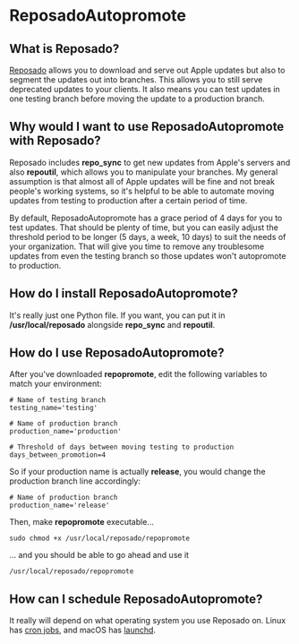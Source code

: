 # ReposadoAutopromote

## What is Reposado?
[Reposado](https://github.com/wdas/reposado) allows you to download and serve out Apple updates but also to segment the updates out into branches. This allows you to still serve deprecated updates to your clients. It also means you can test updates in one testing branch before moving the update to a production branch.

## Why would I want to use ReposadoAutopromote with Reposado?
Reposado includes **repo_sync** to get new updates from Apple's servers and also **repoutil**, which allows you to manipulate your branches. My general assumption is that almost all of Apple updates will be fine and not break people's working systems, so it's helpful to be able to automate moving updates from testing to production after a certain period of time.

By default, ReposadoAutopromote has a grace period of 4 days for you to test updates. That should be plenty of time, but you can easily adjust the threshold period to be longer (5 days, a week, 10 days) to suit the needs of your organization. That will give you time to remove any troublesome updates from even the testing branch so those updates won't autopromote to production.

## How do I install ReposadoAutopromote?
It's really just one Python file. If you want, you can put it in **/usr/local/reposado** alongside **repo_sync** and **repoutil**.

## How do I use ReposadoAutopromote?
After you've downloaded **repopromote**, edit the following variables to match your environment:
```
# Name of testing branch
testing_name='testing'

# Name of production branch
production_name='production'

# Threshold of days between moving testing to production
days_between_promotion=4
```

So if your production name is actually **release**, you would change the production branch line accordingly:
```
# Name of production branch
production_name='release'
```
Then, make **repopromote** executable...
```
sudo chmod +x /usr/local/reposado/repopromote
```
... and you should be able to go ahead and use it
```
/usr/local/reposado/repopromote
```

## How can I schedule ReposadoAutopromote?
It really will depend on what operating system you use Reposado on. Linux has [cron jobs](https://help.ubuntu.com/community/CronHowto), and macOS has [launchd](https://developer.apple.com/library/content/documentation/MacOSX/Conceptual/BPSystemStartup/Chapters/CreatingLaunchdJobs.html).
